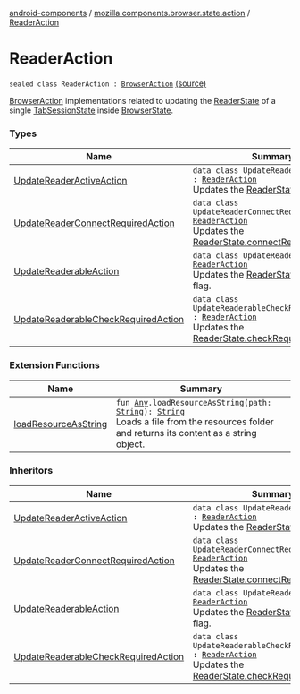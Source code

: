 [android-components](../../index.md) / [mozilla.components.browser.state.action](../index.md) / [ReaderAction](./index.md)

# ReaderAction

`sealed class ReaderAction : `[`BrowserAction`](../-browser-action.md) [(source)](https://github.com/mozilla-mobile/android-components/blob/master/components/browser/state/src/main/java/mozilla/components/browser/state/action/BrowserAction.kt#L403)

[BrowserAction](../-browser-action.md) implementations related to updating the [ReaderState](../../mozilla.components.browser.state.state/-reader-state/index.md) of a single [TabSessionState](../../mozilla.components.browser.state.state/-tab-session-state/index.md) inside
[BrowserState](../../mozilla.components.browser.state.state/-browser-state/index.md).

### Types

| Name | Summary |
|---|---|
| [UpdateReaderActiveAction](-update-reader-active-action/index.md) | `data class UpdateReaderActiveAction : `[`ReaderAction`](./index.md)<br>Updates the [ReaderState.active](../../mozilla.components.browser.state.state/-reader-state/active.md) flag. |
| [UpdateReaderConnectRequiredAction](-update-reader-connect-required-action/index.md) | `data class UpdateReaderConnectRequiredAction : `[`ReaderAction`](./index.md)<br>Updates the [ReaderState.connectRequired](../../mozilla.components.browser.state.state/-reader-state/connect-required.md) flag. |
| [UpdateReaderableAction](-update-readerable-action/index.md) | `data class UpdateReaderableAction : `[`ReaderAction`](./index.md)<br>Updates the [ReaderState.readerable](../../mozilla.components.browser.state.state/-reader-state/readerable.md) flag. |
| [UpdateReaderableCheckRequiredAction](-update-readerable-check-required-action/index.md) | `data class UpdateReaderableCheckRequiredAction : `[`ReaderAction`](./index.md)<br>Updates the [ReaderState.checkRequired](../../mozilla.components.browser.state.state/-reader-state/check-required.md) flag. |

### Extension Functions

| Name | Summary |
|---|---|
| [loadResourceAsString](../../mozilla.components.support.test.file/kotlin.-any/load-resource-as-string.md) | `fun `[`Any`](https://kotlinlang.org/api/latest/jvm/stdlib/kotlin/-any/index.html)`.loadResourceAsString(path: `[`String`](https://kotlinlang.org/api/latest/jvm/stdlib/kotlin/-string/index.html)`): `[`String`](https://kotlinlang.org/api/latest/jvm/stdlib/kotlin/-string/index.html)<br>Loads a file from the resources folder and returns its content as a string object. |

### Inheritors

| Name | Summary |
|---|---|
| [UpdateReaderActiveAction](-update-reader-active-action/index.md) | `data class UpdateReaderActiveAction : `[`ReaderAction`](./index.md)<br>Updates the [ReaderState.active](../../mozilla.components.browser.state.state/-reader-state/active.md) flag. |
| [UpdateReaderConnectRequiredAction](-update-reader-connect-required-action/index.md) | `data class UpdateReaderConnectRequiredAction : `[`ReaderAction`](./index.md)<br>Updates the [ReaderState.connectRequired](../../mozilla.components.browser.state.state/-reader-state/connect-required.md) flag. |
| [UpdateReaderableAction](-update-readerable-action/index.md) | `data class UpdateReaderableAction : `[`ReaderAction`](./index.md)<br>Updates the [ReaderState.readerable](../../mozilla.components.browser.state.state/-reader-state/readerable.md) flag. |
| [UpdateReaderableCheckRequiredAction](-update-readerable-check-required-action/index.md) | `data class UpdateReaderableCheckRequiredAction : `[`ReaderAction`](./index.md)<br>Updates the [ReaderState.checkRequired](../../mozilla.components.browser.state.state/-reader-state/check-required.md) flag. |
